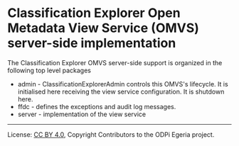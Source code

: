 <!-- SPDX-License-Identifier: CC-BY-4.0 -->
<!-- Copyright Contributors to the ODPi Egeria project. -->

# Classification Explorer Open Metadata View Service (OMVS) server-side implementation

The Classification Explorer OMVS server-side support is organized in the following top level packages 

* admin -  ClassificationExplorerAdmin controls this OMVS's lifecycle. It is initialised here receiving the view service configuration. It is shutdown here.
* ffdc - defines the exceptions and audit log messages.
* server - implementation of the view service

----
License: [CC BY 4.0](https://creativecommons.org/licenses/by/4.0/),
Copyright Contributors to the ODPi Egeria project.